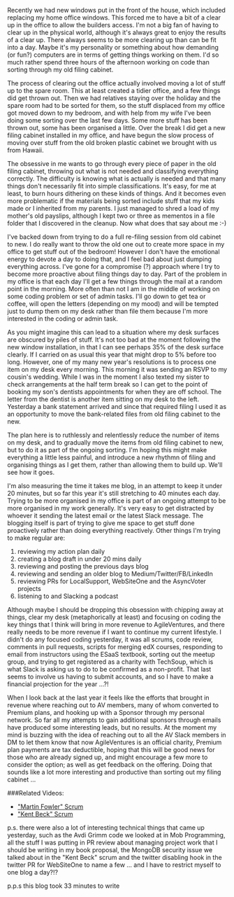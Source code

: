 Recently we had new windows put in the front of the house, which included replacing my home office windows.  This forced me to have a bit of a clear up in the office to allow the builders access.  I'm not a big fan of having to clear up in the physical world, although it's always great to enjoy the results of a clear up.  There always seems to be more clearing up than can be fit into a day.  Maybe it's my personality or something about how demanding (or fun?) computers are in terms of getting things working on them.  I'd so much rather spend three hours of the afternoon working on code than sorting through my old filing cabinet.

The process of clearing out the office actually involved moving a lot of stuff up to the spare room.  This at least created a tidier office, and a few things did get thrown out.  Then we had relatives staying over the holiday and the spare room had to be sorted for them, so the stuff displaced from my office got moved down to my bedroom, and with help from my wife I've been doing some sorting over the last few days.  Some more stuff has been thrown out, some has been organised a little.  Over the break I did get a new filing cabinet installed in my office, and have begun the slow process of moving over stuff from the old broken plastic cabinet we brought with us from Hawaii.

The obsessive in me wants to go through every piece of paper in the old filing cabinet, throwing out what is not needed and classifying everything correctly.  The difficulty is knowing what is actually is needed and that many things don't necessarily fit into simple classifications.  It's easy, for me at least, to burn hours dithering on these kinds of things.  And it becomes even more problematic if the materials being sorted include stuff that my kids made or I inherited from my parents.  I just managed to shred a load of my mother's old payslips, although I kept two or three as mementos in a file folder that I discovered in the cleanup.  Now what does that say about me :-)

I've backed down from trying to do a full re-filing session from old cabinet to new.  I do really want to throw the old one out to create more space in my office to get stuff out of the bedroom! However I don't have the emotional energy to devote a day to doing that, and I feel bad about just dumping everything across.  I've gone for a compromise (?) approach where I try to become more proactive about filing things day to day.  Part of the problem in my office is that each day I'll get a few things through the mail at a random point in the morning.  More often than not I am in the middle of working on some coding problem or set of admin tasks.  I'll go down to get tea or coffee, will open the letters (depending on my mood) and will be tempted just to dump them on my desk rather than file them because I'm more interested in the coding or admin task.

As you might imagine this can lead to a situation where my desk surfaces are obscured by piles of stuff.  It's not too bad at the moment following the new window installation, in that I can see perhaps 35% of the desk surface clearly.  If I carried on as usual this year that might drop to 5% before too long.  However, one of my many new year's resolutions is to process one item on my desk every morning.  This morning it was sending an RSVP to my cousin's wedding.  While I was in the moment I also texted my sister to check arrangements at the half term break so I can get to the point of booking my son's dentists appointments for when they are off school.  The letter from the dentist is another item sitting on my desk to the left.  Yesterday a bank statement arrived and since that required filing I used it as an opportunity to move the bank-related files from old filing cabinet to the new.

The plan here is to ruthlessly and relentlessly reduce the number of items on my desk, and to gradually move the items from old filing cabinet to new, but to do it as part of the ongoing sorting.  I'm hoping this might make everything a little less painful, and introduce a new rhythmn of filing and organising things as I get them, rather than allowing them to build up.  We'll see how it goes. 

I'm also measuring the time it takes me blog, in an attempt to keep it under 20 minutes, but so far this year it's still stretching to 40 minutes each day.  Trying to be more organised in my office is part of an ongoing attempt to be more organised in my work generally.  It's very easy to get distracted by whoever it sending the latest email or the latest Slack message.  The blogging itself is part of trying to give me space to get stuff done proactively rather than doing everything reactively.  Other things I'm trying to make regular are:

1) reviewing my action plan daily  
2) creating a blog draft in under 20 mins daily  
3) reviewing and posting the previous days blog  
4) reviewing and sending an older blog to Medium/Twitter/FB/LinkedIn  
5) reviewing PRs for LocalSupport, WebSiteOne and the AsyncVoter projects  
6) listening to and Slacking a podcast  

Although maybe I should be dropping this obsession with chipping away at things, clear my desk (metaphorically at least) and focusing on coding the key things that I think will bring in more revenue to AgileVentures, and there really needs to be more revenue if I want to continue my current lifestyle.  I didn't do any focused coding yesterday, it was all scrums, code review, comments in pull requests, scripts for merging edX courses, responding to email from instructors using the ESaaS textbook, sorting out the meetup group, and trying to get registered as a charity with TechSoup, which is what Slack is asking us to do to be confirmed as a non-profit.  That last seems to involve us having to submit accounts, and so I have to make a financial projection for the year ...?!

When I look back at the last year it feels like the efforts that brought in revenue where reaching out to AV members, many of whom converted to Premium plans, and hooking up with a Sponsor through my personal network.  So far all my attempts to gain additional sponsors through emails have produced some interesting leads, but no results.  At the moment my mind is buzzing with the idea of reaching out to all the AV Slack members in DM to let them know that now AgileVentures is an official charity, Premium plan payments are tax deductible, hoping that this will be good news for those who are already signed up, and might encourage a few more to consider the option; as well as get feedback on the offering.  Doing that sounds like a lot more interesting and productive than sorting out my filing cabinet ...

###Related Videos:

* ["Martin Fowler" Scrum](https://www.youtube.com/watch?v=LPb6K9oksxI)
* ["Kent Beck" Scrum](https://www.youtube.com/watch?v=mARKUGnA4Pc)

p.s. there were also a lot of interesting technical things that came up yesterday, such as the Avdi Grimm code we looked at in Mob Programming, all the stuff I was putting in PR review about managing project work that I should be writing in my book proposal, the MongoDB security issue we talked about in the "Kent Beck" scrum and the twitter disabling hook in the twitter PR for WebSiteOne to name a few ... and I have to restrict myself to one blog a day?!?

p.p.s this blog took 33 minutes to write
